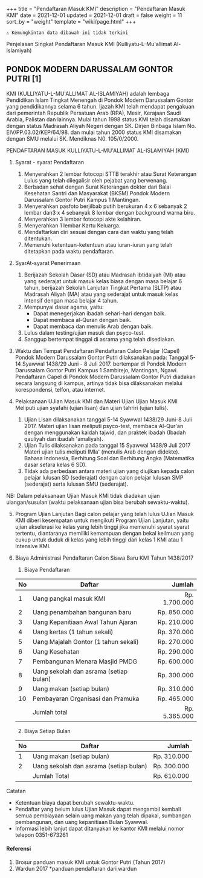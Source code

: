 +++
title = "Pendaftaran Masuk KMI"
description = "Pendaftaran Masuk KMI"
date = 2021-12-01
updated = 2021-12-01
draft = false
weight = 11
sort_by = "weight"
template = "wiki/page.html"
+++

``` text
⚠️ Kemungkintan data dibawah ini tidak terkini
```

Penjelasan Singkat Pendaftaran Masuk KMI (Kulliyatu-L-Mu'allimat Al-Islamiyah)


## PONDOK MODERN DARUSSALAM GONTOR PUTRI [1]

KMI (KULLIYATU-L-MU'ALLIMAT AL-ISLAMIYAH) adalah lembaga Pendidikan Islam Tingkat Menengah di Pondok Modern Darussalam Gontor yang pendidikannya selama 6 tahun. Ijazah KMI telah mendapat pengakuan dari pemerintah Republik Persatuan Arab (RPA), Mesir, Kerajaan Saudi Arabia, Palistan dan lainnya.
Mulai tahun 1998 status KMI telah disamakan dengan status Madrasah Aliyah Negeri dengan SK. Dirjen Binbaga Islam No. EIV/PP.03.02/KEP/64/98. dan mulai tahun 2000 status KMI disamakan dengan SMU melalui SK. Mendiknas N0. 105/0/2000.

PENDAFTARAN MASUK
KULLIYATU-L-MU'ALLIMAT AL-ISLAMIYAH (KMI)
1. Syarat - syarat Pendaftaran
    1. Menyerahkan 2 lembar fotocopi STTB terakhir atau Surat Keterangan Lulus yang telah dilegalisir oleh pejabat yang berwenang.
    2. Berbadan sehat dengan Surat Keterangan dokter dari Balai Kesehatan Santri dan Masyarakat (BKSM) Pondok Modern Darussalam Gontor Putri Kampus 1 Mantingan.
    3. Menyerahkan pasfoto berjilbab putih berukuran 4 x 6 sebanyak 2 lembar dan3 x 4 sebanyak 8 lembar dengan background warna biru.
    4. Menyerahkan 3 lembar fotocopi akte kelahiran.
    5. Menyerahkan 1 lembar Kartu Keluarga.
    6. Mendaftarkan diri sesuai dengan cara dan waktu yang telah ditentukan.
    7. Memenuhi ketentuan-ketentuan atau iuran-iuran yang telah ditetapkan pada waktu pendaftaran.

2. SyarAt-syarat Penerimaan
    1. Berijazah Sekolah Dasar (SD) atau Madrasah Ibtidaiyah (MI) atau yang sederajat untuk masuk kelas biasa dengan masa belajar 6 tahun, berijazah Sekolah Lanjutan Tingkat Pertama (SLTP) atau Madrasah Aliyah (MA) atau yang sederajat untuk masuk kelas intensif dengan masa belajar 4 tahun.
    2. Mempunyai dasar agama, yaitu:
	   - Dapat menegerjakan ibadah sehari-hari dengan baik.
	   - Dapat membaca al-Quran dengan baik.
	   - Dapat membaca dan menulis Arab dengan baik.
    3. Lulus dalam testing/ujian masuk dan psyco-test.
    4. Sanggup bertempat tinggal di asrama yang telah disediakan.

3. Waktu dan Tempat Pendaftaran
Pendaftaran Calon Pelajar (Capel) Pondok Modern Darussalam Gontor Putri dilaksanakan pada:
Tanggal 5-14 Syawwal 1438/29 Juni - 8 Juli 2017.
bertempar di Pondok Modern Darussalam Gontor Putri Kampus 1 Sambirejo, Mantingan, Ngawi.
Pendaftaran Capel di Pondok Modern Darussalam Gontor Putri diadakan secara langsung di kampus, artinya tidak bisa dilaksanakan melalui korespondensi, telfon, atau internet.

4. Pelaksanaan UJian Masuk KMI dan Materi Ujian
Ujian Masuk KMI Meliputi ujian syafahi (ujian lisan) dan ujian tahriri (ujian tulis).
    1. Ujian Lisan dilaksanakan tanggal 5-14 Syawwal 1438/29 Juni-8 Juli 2017.
       Materi ujian lisan meliputi psyco-test, membaca Al-Qur'an dengan menggunakan kaidah tajwid, dan praktek ibadah (Ibadah qauliyah dan ibadah 'amaliyah).
    2. Ujian Tulis dilaksanakan pada tanggal 15 Syawwal 1438/9 Juli 2017
       Materi ujian tulis meliputi IMla' (menulis Arab dengan didekte). Bahasa Indonesia, Berhitung Soal dan Berhitung Angka (Matematika dasar setara kelas 6 SD).
    3. Tidak ada perbedaan antara materi ujian yang diujikan kepada calon pelajar lulusan SD (sederajat) dengan calon pelajar lulusan SMP (sederajat) serta lulusan SMU (sederajat).

NB: Dalam pelaksanaan Ujian Masuk KMI tidak diadakan ujian ulangan/susulan (waktu pelaksanaan ujian bisa berubah sewaktu-waktu).

5. Program Ujian Lanjutan
Bagi calon pelajar yang telah lulus UJian Masuk KMI diberi kesempatan untuk mengikuti Program Ujian Lanjutan, yaitu ujian akselerasi ke kelas yang lebih tinggi jika memenuhi syarat syarat tertentu, diantaranya memiliki kemampuan dengan bekal keilmuan yang cukup untuk duduk di kelas yang lebih tinggi dari kelas 1 KMI atau 1 Intensive KMI.

6. Biaya Administrasi Pendaftaran Calon Siswa Baru KMI Tahun 1438/2017

    1. Biaya Pendaftaran

   | No | Daftar                                 |        Jumlah |
   |----|----------------------------------------|--------------:|
   | 1  | Uang pangkal masuk KMI                 | Rp. 1.700.000 |
   | 2  | Uang penambahan bangunan baru          | Rp.   850.000 |
   | 3  | Uang Kepanitiaan Awal Tahun Ajaran     | Rp.   210.000 |
   | 4  | Uang kertas (1 tahun sekali)           | Rp.   370.000 |
   | 5  | Uang Majalah Gontor (1 tahun sekali)   | Rp.   270.000 |
   | 6  | Uang Kesehatan                         | Rp.   290.000 |
   | 7  | Pembangunan Menara Masjid PMDG         | Rp.   600.000 |
   | 8  | Uang sekolah dan asrama (setiap bulan) | Rp.   300.000 |
   | 9  | Uang makan (setiap bulan)              | Rp.   310.000 |
   | 10 | Pembayaran Organisasi dan Pramuka      | Rp.   465.000 |
   |    | Jumlah total                           | Rp. 5.365.000 |

    2. Biaya Setiap Bulan

   | No | Daftar                                 |        Jumlah |
   |----|----------------------------------------|--------------:|
   | 1  | Uang makan (setiap bulan)              | Rp.   310.000 |
   | 2  | Uang sekolah dan asrama (setiap bulan) | Rp.   300.000 |
   |    | Jumlah Total                           | Rp.   610.000 |

Catatan

- Ketentuan biaya dapat berubah sewaktu-waktu.
- Pendaftar yang belum lulus Ujian Masuk dapat mengambil kembali semua pembiayaan selain uang makan yang telah dipakai, sumbangan pembangunan, dan uang kepanitiaan Bulan Syawwal.
- Informasi lebih lanjut dapat ditanyakan ke kantor KMI melalui nomor telepon 0351-673261



#### Referensi

1. Brosur panduan masuk KMI untuk Gontor Putri (Tahun 2017)
2. Wardun 2017 *panduan pendaftaran dari wardun


